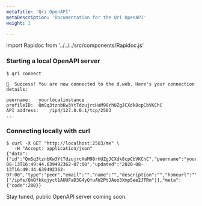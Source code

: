 ```yaml
---
metaTitle: 'Qri OpenAPI'
metaDescription: 'Documentation for the Qri OpenAPI'
weight: 1

---
```

<!--

To edit the API documentation, edit:
https://github.com/qri-io/qri/blob/master/api/open_api_3.yaml

To update the API documentation that displays on the website, run the script in:
https://github.com/qri-io/website/blob/master/scripts/update_openapi.sh

-->

import Rapidoc from '../../../src/components/Rapidoc.js'

### Starting a local OpenAPI server

```
$ qri connect

📡  Success! You are now connected to the d.web. Here's your connection details:

peername:	yourlocalinstance
profileID:	QmSq3tznbKw3YtTdzujrcHaM98rhUZgJCXdk8cpCbVKChC
API address:	/ip4/127.0.0.1/tcp/2503
...
```

### Connecting locally with curl

```
$ curl -X GET "http://localhost:2503/me" \
   -H "Accept: application/json"
{"data":{"id":"QmSq3tznbKw3YtTdzujrcHaM98rhUZgJCXdk8cpCbVKChC","peername":"yourlocalinstance","created":"2020-08-13T16:49:44.639492362-07:00","updated":"2020-08-13T16:49:44.639492362-07:00","type":"peer","email":"","name":"","description":"","homeurl":"","color":"","thumb":"","photo":"","poster":"","twitter":"","online":true,"peerIDs":["/ipfs/QmQfkkqjyct1AUUFaD3G4yQfuAW2PtJAoo3XmpSee2JTRm"]},"meta":{"code":200}}
```

Stay tuned, public OpenAPI server coming soon.

<Rapidoc />





